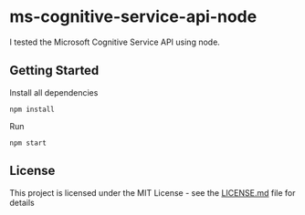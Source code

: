 # ms-cognitive-service-api-node

I tested the Microsoft Cognitive Service API using node.

## Getting Started
Install all dependencies
```
npm install
```
Run
```
npm start
```

## License

This project is licensed under the MIT License - see the [LICENSE.md](LICENSE.md) file for details

